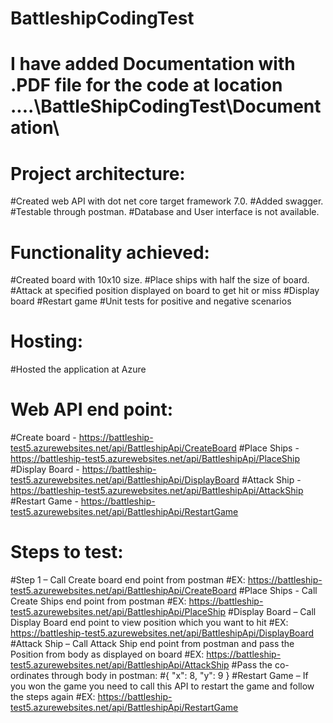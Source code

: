 # BattleshipCodingTest

# I have added Documentation with .PDF file for the code at location ....\BattleShipCodingTest\Documentation\

# Project architecture:
#Created web API with dot net core target framework 7.0.
#Added swagger.
#Testable through postman.
#Database and User interface is not available.

# Functionality achieved:
#Created board with 10x10 size.
#Place ships with half the size of board.
#Attack at specified position displayed on board to get hit or miss
#Display board
#Restart game
#Unit tests for positive and negative scenarios

# Hosting:
#Hosted the application at Azure

# Web API end point:
#Create board - https://battleship-test5.azurewebsites.net/api/BattleshipApi/CreateBoard
#Place Ships - https://battleship-test5.azurewebsites.net/api/BattleshipApi/PlaceShip
#Display Board - https://battleship-test5.azurewebsites.net/api/BattleshipApi/DisplayBoard
#Attack Ship - https://battleship-test5.azurewebsites.net/api/BattleshipApi/AttackShip
#Restart Game -  https://battleship-test5.azurewebsites.net/api/BattleshipApi/RestartGame

# Steps to test:
#Step 1 – Call Create board end point from postman
#EX:  https://battleship-test5.azurewebsites.net/api/BattleshipApi/CreateBoard
#Place Ships - Call Create Ships end point from postman
#EX:  https://battleship-test5.azurewebsites.net/api/BattleshipApi/PlaceShip
#Display Board – Call Display Board end point to view position which you want to hit
#EX:  https://battleship-test5.azurewebsites.net/api/BattleshipApi/DisplayBoard
#Attack Ship – Call Attack Ship end point from postman and pass the Position from body  as displayed on board 
#EX:  https://battleship-test5.azurewebsites.net/api/BattleshipApi/AttackShip 
#Pass the co-ordinates through body in postman:
#{
    "x": 8,
    "y": 9
}
#Restart Game – If you won the game you need to call this API to restart the game and follow the steps again
#EX: https://battleship-test5.azurewebsites.net/api/BattleshipApi/RestartGame
